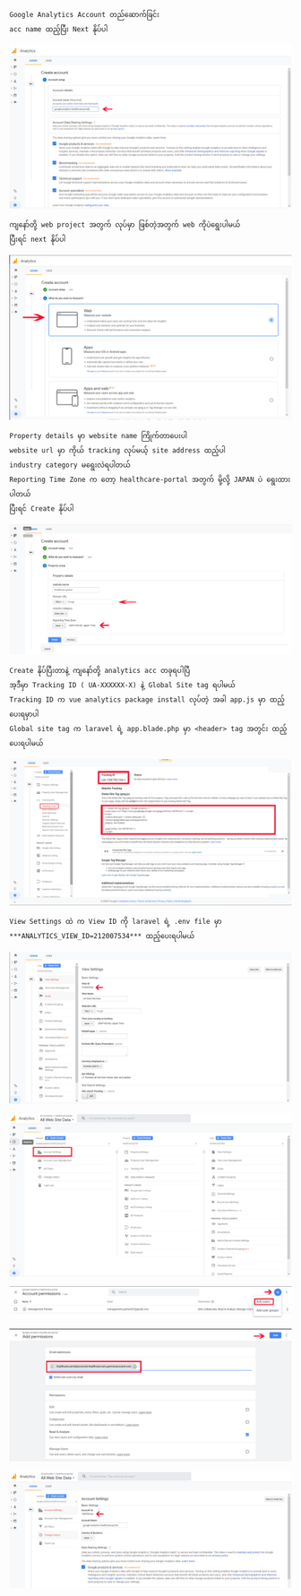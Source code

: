 
```
Google Analytics Account တည်ဆောက်ခြင်း
acc name ထည့်ပြီး Next နိုပ်ပါ
```
![enter image description here](images/17.PNG)
```
ကျနော်တို့ web project အတွက် လုပ်မှာ ဖြစ်တဲ့အတွက် web ကိုပဲရွေးပါမယ်
ပြီးရင် next နိုပ်ပါ
```
![enter image description here](images/18.PNG)
```
Property details မှာ website name ကြိုက်တာပေးပါ
website url မှာ ကိုယ် tracking လုပ်မယ့် site address ထည့်ပါ
industry category မရွေးလဲရပါတယ်
Reporting Time Zone က တော့ healthcare-portal အတွက် မို့လို့ JAPAN ပဲ ရွေးထားပါတယ်
ပြီးရင် Create နိုပ်ပါ
```
![enter image description here](images/19.PNG)
```
Create နိုပ်ပြီးတာနဲ့ ကျနော်တို့ analytics acc တခုရပါပြီ
အ့ဒီမှာ Tracking ID ( UA-XXXXXX-X) နဲ့ Global Site tag ရပါမယ်
Tracking ID က vue analytics package install လုပ်တဲ့ အခါ app.js မှာ ထည့်ပေးရမှာပါ
Global site tag က laravel ရဲ့ app.blade.php မှာ <header> tag အတွင်း ထည့်ပေးရပါမယ်
```
![enter image description here](images/21.PNG)
```
View Settings ထဲ က View ID ကို laravel ရဲ့ .env file မှာ
***ANALYTICS_VIEW_ID=212007534*** ထည့်ပေးရပါမယ်
```
![enter image description here](images/26.PNG)

![enter image description here](images/22.PNG)

![enter image description here](images/23.PNG)

![enter image description here](images/25.PNG)

![enter image description here](images/24.PNG)

<!--stackedit_data:
eyJoaXN0b3J5IjpbNzk2NDkxMjc3LDE3MTkyMTEwOTAsLTExNT
QwNDAyMDksLTE3ODg3OTg0MjUsLTEyNzEwMDYyNDMsMTk5MjAw
ODc0OCwxMDgwNzMxMjM5LDIwMzY2MDg1NDksNjI1NTYwNDAxXX
0=
-->